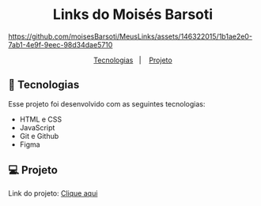 <h1 align="center"> Links do Moisés Barsoti </h1>

https://github.com/moisesBarsoti/MeusLinks/assets/146322015/1b1ae2e0-7ab1-4e9f-9eec-98d34dae5710


<p align="center">
  <a href="#-tecnologias">Tecnologias</a>&nbsp;&nbsp;&nbsp;|&nbsp;&nbsp;&nbsp;
  <a href="#-projeto">Projeto</a>

<br>

## 🚀 Tecnologias

Esse projeto foi desenvolvido com as seguintes tecnologias:

- HTML e CSS
- JavaScript
- Git e Github
- Figma

## 💻 Projeto

<p>Link do projeto: <a href="https://moisesbarsoti.github.io/MeusLinks/">Clique aqui</a><p>
